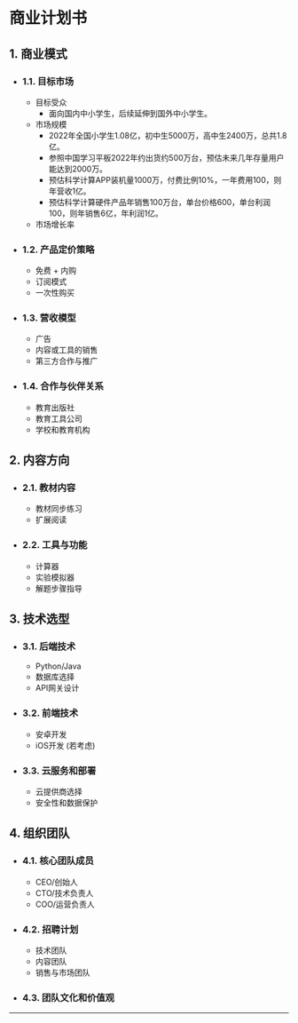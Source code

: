 # 商业计划书

## 1. 商业模式
   - ### 1.1. 目标市场
     - 目标受众
       - 面向国内中小学生，后续延伸到国外中小学生。
     - 市场规模
       - 2022年全国小学生1.08亿，初中生5000万，高中生2400万，总共1.8亿。
       - 参照中国学习平板2022年约出货约500万台，预估未来几年存量用户能达到2000万。
       - 预估科学计算APP装机量1000万，付费比例10%，一年费用100，则年营收1亿。
       - 预估科学计算硬件产品年销售100万台，单台价格600，单台利润100，则年销售6亿，年利润1亿。
     - 市场增长率
   - ### 1.2. 产品定价策略
     - 免费 + 内购
     - 订阅模式
     - 一次性购买
   - ### 1.3. 营收模型
     - 广告
     - 内容或工具的销售
     - 第三方合作与推广
   - ### 1.4. 合作与伙伴关系
     - 教育出版社
     - 教育工具公司
     - 学校和教育机构

## 2. 内容方向
   - ### 2.1. 教材内容
     - 教材同步练习
     - 扩展阅读
   - ### 2.2. 工具与功能
     - 计算器
     - 实验模拟器
     - 解题步骤指导

## 3. 技术选型
   - ### 3.1. 后端技术
     - Python/Java
     - 数据库选择
     - API网关设计
   - ### 3.2. 前端技术
     - 安卓开发
     - iOS开发 (若考虑)
   - ### 3.3. 云服务和部署
     - 云提供商选择
     - 安全性和数据保护

## 4. 组织团队
   - ### 4.1. 核心团队成员
     - CEO/创始人
     - CTO/技术负责人
     - COO/运营负责人
   - ### 4.2. 招聘计划
     - 技术团队
     - 内容团队
     - 销售与市场团队
   - ### 4.3. 团队文化和价值观

---


